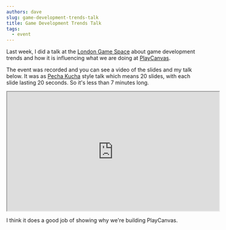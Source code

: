 ```yaml
---
authors: dave
slug: game-development-trends-talk
title: Game Development Trends Talk
tags:
  - event
---
```


Last week, I did a talk at the [London Game Space](http://londongamespace.com) about game development trends and how it is influencing what we are doing at [PlayCanvas](https://playcanvas.com).

<!-- truncate -->

The event was recorded and you can see a video of the slides and my talk below. It was as [Pecha Kucha](https://en.wikipedia.org/wiki/PechaKucha) style talk which means 20 slides, with each slide lasting 20 seconds. So it's less than 7 minutes long.

<div className="iframe-container">
    <iframe loading="lazy" width="560" height="315" src="https://www.youtube.com/embed/6ON9LQJc7-8" title="YouTube video player" allow="accelerometer; autoplay; clipboard-write; encrypted-media; gyroscope; picture-in-picture" allowfullscreen></iframe>
</div>

I think it does a good job of showing why we're building PlayCanvas.
